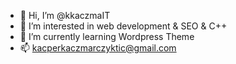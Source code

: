 - 👋 Hi, I’m @kkaczmaIT
- 👀 I’m interested in web development & SEO & C++
- 🌱 I’m currently learning Wordpress Theme
- 📫 kacperkaczmarczyktic@gmail.com

<!---
kkaczmaIT/kkaczmaIT is a ✨ special ✨ repository because its `README.md` (this file) appears on your GitHub profile.
You can click the Preview link to take a look at your changes.
--->
